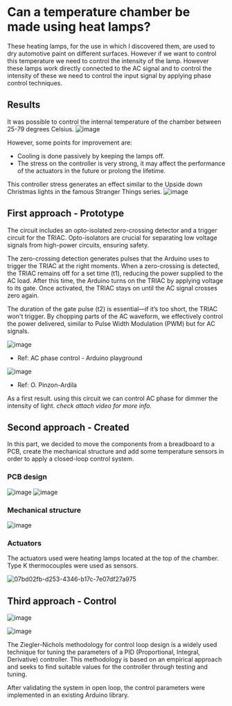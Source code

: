 # Can a temperature chamber be made using heat lamps?

These heating lamps, for the use in which I discovered them, are used to dry automotive paint on different surfaces. However if we want to control this temperature we need to control the intensity of the lamp. However these lamps work directly connected to the AC signal and to control the intensity of these we need to control the input signal by applying phase control techniques.

## Results
It was possible to control the internal temperature of the chamber between 25-79 degrees Celsius. 
![image](https://github.com/user-attachments/assets/c6fe0657-31e0-4e0d-93cc-3e984f79f0ab)

However, some points for improvement are: 
* Cooling is done passively by keeping the lamps off.
* The stress on the controller is very strong, it may affect the performance of the actuators in the future or prolong the lifetime. 

This controller stress generates an effect similar to the Upside down Christmas lights in the famous Stranger Things series.
![image](https://github.com/user-attachments/assets/5557cb83-1099-4cb0-90b4-8e900eb68dd8)


## First approach - Prototype

The circuit includes an opto-isolated zero-crossing detector and a trigger circuit for the TRIAC. Opto-isolators are crucial for separating low voltage signals from high-power circuits, ensuring safety.

The zero-crossing detection generates pulses that the Arduino uses to trigger the TRIAC at the right moments. When a zero-crossing is detected, the TRIAC remains off for a set time (t1), reducing the power supplied to the AC load. After this time, the Arduino turns on the TRIAC by applying voltage to its gate. Once activated, the TRIAC stays on until the AC signal crosses zero again.

The duration of the gate pulse (t2) is essential—if it’s too short, the TRIAC won't trigger. By chopping parts of the AC waveform, we effectively control the power delivered, similar to Pulse Width Modulation (PWM) but for AC signals.

![image](https://github.com/user-attachments/assets/e4be1e3d-4dd4-41e4-b73d-1e7cd7dce539)
* Ref: AC phase control - Arduino playground

![image](https://github.com/user-attachments/assets/e9000cc4-aaa6-4c2d-8d90-78595d7df12d)
* Ref: O. Pinzon-Ardila

As a first result. using this circuit we can control AC phase for dimmer the intensity of light. *check attach video for more info.*


## Second approach - Created

In this part, we decided to move the components from a breadboard to a PCB, create the mechanical structure and add some temperature sensors in order to apply a closed-loop control system.

### PCB design
![image](https://github.com/user-attachments/assets/dcb2cd50-2aa9-4c01-8cc6-625796464af4)
![image](https://github.com/user-attachments/assets/7c212a73-d338-497a-8873-dd89cae61372)

### Mechanical structure
![image](https://github.com/user-attachments/assets/15b185c5-5b2d-4f69-9ab1-6b75e1870d94)

### Actuators
The actuators used were heating lamps located at the top of the chamber. Type K thermocouples were used as sensors.

![07bd02fb-d253-4346-b17c-7e07df27a975](https://github.com/user-attachments/assets/1d63cb06-ba64-4450-87b7-73215a78bc54)


## Third approach - Control
![image](https://github.com/user-attachments/assets/9290fc3a-a1c0-49a9-80b2-5a02b81ab517)

![image](https://github.com/user-attachments/assets/dd1e3127-29b0-4ecb-abb2-e7c086e3ea49)

The Ziegler-Nichols methodology for control loop design is a widely used technique for tuning the parameters of a PID (Proportional, Integral, Derivative) controller. This methodology is based on an empirical approach and seeks to find suitable values for the controller through testing and tuning.

After validating the system in open loop, the control parameters were implemented in an existing Arduino library.



